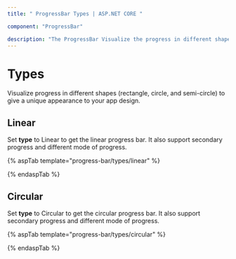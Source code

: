 ```yaml
---
title: " ProgressBar Types | ASP.NET CORE "

component: "ProgressBar"

description: "The ProgressBar Visualize the progress in different shapes."
---
```


# Types

Visualize progress in different shapes (rectangle, circle, and semi-circle) to give a unique appearance to your app design.

## Linear

<!-- markdownlint-disable MD033 -->

Set **type** to Linear to get the linear progress bar. It also support secondary progress and different mode of progress.

{% aspTab template="progress-bar/types/linear" %}

{% endaspTab %}

## Circular

Set **type** to Circular to get the circular progress bar. It also support secondary progress and different mode of progress.

{% aspTab template="progress-bar/types/circular" %}

{% endaspTab %}